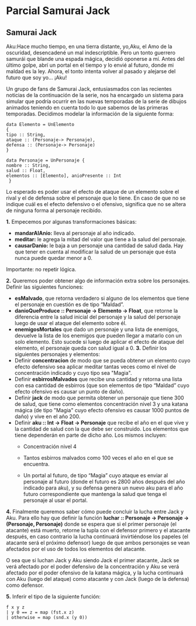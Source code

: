 # Parcial Samurai Jack

## Samurai Jack

Aku:Hace mucho tiempo, en una tierra distante, yo,Aku, el Amo de la oscuridad, desencadené un mal indescriptible. Pero un tonto guerrero samurái que blande una espada mágica, decidió oponerse a mí. Antes del último golpe, abrí un portal en el tiempo y lo envié al futuro, donde mi maldad es la ley. Ahora, el tonto intenta volver al pasado y alejarse del futuro que soy yo... ¡Aku!

Un grupo de fans de Samurai Jack, entusiasmados con las recientes noticias de la continuación de la serie, nos ha encargado un sistema para simular que podría ocurrir en las nuevas temporadas de la serie de dibujos animados teniendo en cuenta todo lo que sabemos de las primeras temporadas. Decidimos modelar la información de la siguiente forma:


    data Elemento = UnElemento 
    { 
    tipo :: String,
    ataque :: (Personaje-> Personaje),
    defensa :: (Personaje-> Personaje)
    } 

    data Personaje = UnPersonaje { 
    nombre :: String,
    salud :: Float,
    elementos :: [Elemento], anioPresente :: Int
     }

Lo esperado es poder usar el efecto de ataque de un elemento sobre el rival y el de defensa sobre el personaje que lo tiene. En caso de que no se indique cuál es el efecto defensivo o el ofensivo, significa que no se altera de ninguna forma al personaje recibido.

**1.**  Empecemos por algunas transformaciones básicas:
-   **mandarAlAnio:** lleva al personaje al año indicado.
-   **meditar:** le agrega la mitad del valor que tiene a la salud del personaje.
-   **causarDanio:** le baja a un personaje una cantidad de salud dada.
Hay que tener en cuenta al modificar la salud de un personaje que ésta nunca puede quedar menor a 0.

Importante: no repetir lógica.

**2.**  Queremos poder obtener algo de información extra sobre los personajes. Definir las siguientes funciones:
-   **esMalvado**, que retorna verdadero si alguno de los elementos que tiene el personaje en cuestión es de tipo “Maldad”.
-   **danioQueProduce :: Personaje -> Elemento -> Float**, que retorne la diferencia entre la salud inicial del personaje y la salud del personaje luego de usar el ataque del elemento sobre él.
-   **enemigosMortales** que dado un personaje y una lista de enemigos, devuelve la lista de los enemigos que pueden llegar a matarlo con un solo elemento. Esto sucede si luego de aplicar el efecto de ataque del elemento, el personaje queda con salud igual a 0.
**3.**  Definir los siguientes personajes y elementos:
-   Definir **concentracion** de modo que se pueda obtener un elemento cuyo efecto defensivo sea aplicar meditar tantas veces como el nivel de concentración indicado y cuyo tipo sea "Magia".
-   Definir **esbirrosMalvados** que recibe una cantidad y retorna una lista con esa cantidad de esbirros (que son elementos de tipo “Maldad” cuyo efecto ofensivo es causar un punto de daño).
-   Definir **jack** de modo que permita obtener un personaje que tiene 300 de salud, que tiene como elementos concentración nivel 3 y una katana mágica (de tipo "Magia" cuyo efecto ofensivo es causar 1000 puntos de daño) y vive en el año 200.
-   Definir **aku :: Int -> Float -> Personaje** que recibe el año en el que vive y la cantidad de salud con la que debe ser construido. Los elementos que tiene dependerán en parte de dicho año. Los mismos incluyen:
    - Concentración nivel 4

    - Tantos esbirros malvados como 100 veces el año en el que se encuentra.
    -   Un portal al futuro, de tipo “Magia” cuyo ataque es enviar al personaje al futuro (donde el futuro es 2800 años después del año indicado para aku), y su defensa genera un nuevo aku para el año futuro correspondiente que mantenga la salud que tenga el personaje al usar el portal.

**4.**  Finalmente queremos saber cómo puede concluir la lucha entre Jack y Aku. Para ello hay que definir la función **luchar :: Personaje -> Personaje -> (Personaje, Personaje)** donde se espera que si el primer personaje (el atacante) está muerto, retorne la tupla con el defensor primero y el atacante después, en caso contrario la lucha continuará invirtiéndose los papeles (el atacante será el próximo defensor) luego de que ambos personajes se vean afectados por el uso de todos los elementos del atacante.

O sea que si luchan Jack y Aku siendo Jack el primer atacante, Jack se verá afectado por el poder defensivo de la concentración y Aku se verá afectado por el poder ofensivo de la katana mágica, y la lucha continuará con Aku (luego del ataque) como atacante y con Jack (luego de la defensa) como defensor.

**5.**  Inferir el tipo de la siguiente función: 


    f x y z
    | y 0 == z = map (fst.x z)
    | otherwise = map (snd.x (y 0))